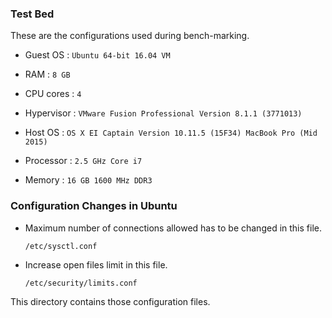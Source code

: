 ### Test Bed
These are the configurations used during bench-marking.

- Guest OS    : `Ubuntu 64-bit 16.04 VM`
- RAM         : `8 GB`
- CPU cores   : `4`

- Hypervisor  : `VMware Fusion Professional Version 8.1.1 (3771013)`
- Host OS     : `OS X EI Captain Version 10.11.5 (15F34) MacBook Pro (Mid 2015)`
- Processor   : `2.5 GHz Core i7`
- Memory      : `16 GB 1600 MHz DDR3`

### Configuration Changes in Ubuntu

- Maximum number of connections allowed has to be changed in this file.
  ```
  /etc/sysctl.conf 
  ```
- Increase open files limit in this file.  
  ```
  /etc/security/limits.conf
  ```
  
This directory contains those configuration files.